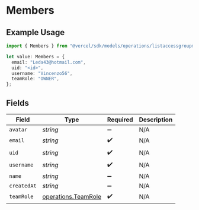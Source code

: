 # Members

## Example Usage

```typescript
import { Members } from "@vercel/sdk/models/operations/listaccessgroupmembers.js";

let value: Members = {
  email: "Leda43@hotmail.com",
  uid: "<id>",
  username: "Vincenzo56",
  teamRole: "OWNER",
};
```

## Fields

| Field                                                      | Type                                                       | Required                                                   | Description                                                |
| ---------------------------------------------------------- | ---------------------------------------------------------- | ---------------------------------------------------------- | ---------------------------------------------------------- |
| `avatar`                                                   | *string*                                                   | :heavy_minus_sign:                                         | N/A                                                        |
| `email`                                                    | *string*                                                   | :heavy_check_mark:                                         | N/A                                                        |
| `uid`                                                      | *string*                                                   | :heavy_check_mark:                                         | N/A                                                        |
| `username`                                                 | *string*                                                   | :heavy_check_mark:                                         | N/A                                                        |
| `name`                                                     | *string*                                                   | :heavy_minus_sign:                                         | N/A                                                        |
| `createdAt`                                                | *string*                                                   | :heavy_minus_sign:                                         | N/A                                                        |
| `teamRole`                                                 | [operations.TeamRole](../../models/operations/teamrole.md) | :heavy_check_mark:                                         | N/A                                                        |